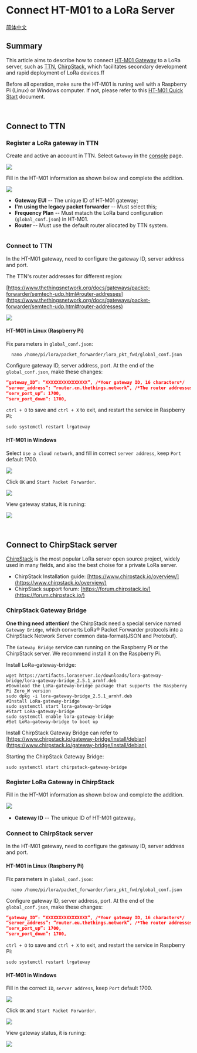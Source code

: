 # Connect HT-M01 to a LoRa Server
[简体中文](https://heltec-automation.readthedocs.io/zh_CN/latest/gateway/ht-m01/connect_to_server.html)
## Summary

This article aims to describe how to connect [HT-M01 Gateway](https://heltec.org/project/ht-m01) to a LoRa server, such as [TTN](https://www.thethingsnetwork.org/), [ChirpStack](https://www.chirpstack.io/), which facilitates secondary development and rapid deployment of LoRa devices.ff

Before all operation, make sure the HT-M01 is runing well with a Raspberry Pi (Linux) or Windows computer. If not, please refer to this [HT-M01 Quick Start](https://heltec-automation-docs.readthedocs.io/en/latest/gateway/ht-m01/quick_start.html) document.

&nbsp;

## Connect to TTN

### Register a LoRa gateway in TTN

Create and active an account in TTN. Select ```Gateway``` in the [console](https://console.thethingsnetwork.org/) page.

![](img/connect_to_server/01.png)

Fill in the HT-M01 information as shown below and complete the addition.

![](img/connect_to_server/02.png)

- **Gateway EUI** -- The unique ID of HT-M01 gateway;
- **I'm using the legacy packet forwarder** -- Must select this;
- **Frequency Plan** -- Must matach the LoRa band configuration (`global_conf.json`) in HT-M01.
- **Router** -- Must use the default router allocated by TTN system.

``` Tip:: That four points are the key to success connection with TTN.

```

### Connect to TTN

In the HT-M01 gateway, need to configure the gateway ID, server address and port.

The TTN's router addresses for different region:

[https://www.thethingsnetwork.org/docs/gateways/packet-forwarder/semtech-udp.html#router-addresses](https://www.thethingsnetwork.org/docs/gateways/packet-forwarder/semtech-udp.html#router-addresses)

![](img/connect_to_server/08.png)

#### HT-M01 in Linux (Raspberry Pi)

Fix parameters in `global_conf.json`:

```shell
  nano /home/pi/lora/packet_forwarder/lora_pkt_fwd/global_conf.json
```

 Configure gateway ID, server address, port. At the end of the `global_conf.json`, make these changes:


  ```json
  “gateway_ID”: “XXXXXXXXXXXXXXXX”, /*Your gateway ID, 16 characters*/
  “server_address”: “router.cn.thethings.network”, /*The router addresses need matach your region*/
  “serv_port_up”: 1700,
  “serv_port_down”: 1700,
  ```

`ctrl + O` to save and `ctrl + X` to exit, and restart the service in Raspberry Pi:

```shell
sudo systemctl restart lrgateway
```

#### HT-M01 in Windows

Select `Use a cloud network`, and fill in correct `server address`, keep `Port` default 1700.

![](img/connect_to_server/03.png)

Click `OK` and `Start Packet Forwarder`.

![](img/connect_to_server/05.png)

View gateway status, it is runing:

![](img/connect_to_server/04.png)

&nbsp;

## Connect to ChirpStack server

[ChirpStack](https://www.chirpstack.io/) is the most popular LoRa server open source project, widely used in many fields, and also the best choise for a private LoRa server.

- ChirpStack Installation guide: [https://www.chirpstack.io/overview/](https://www.chirpstack.io/overview/)
- ChirpStack support forum: [https://forum.chirpstack.io/](https://forum.chirpstack.io/)

### ChirpStack Gateway Bridge

**One thing need attention!** the ChirpStack need a special service named `Gateway Bridge`, which converts LoRa® Packet Forwarder protocols into a ChirpStack Network Server common data-format(JSON and Protobuf).

The `Gateway Bridge` service can running on the Raspberry Pi or the ChirpStack server. We recommend install it on the Raspberry Pi.

Install LoRa-gateway-bridge:

```shell
wget https://artifacts.loraserver.io/downloads/lora-gateway-bridge/lora-gateway-bridge_2.5.1_armhf.deb
#Download the LoRa-gateway-bridge package that supports the Raspberry Pi Zero_W version
sudo dpkg -i lora-gateway-bridge_2.5.1_armhf.deb
#Install LoRa-gateway-bridge
sudo systemctl start lora-gateway-bridge
#Start LoRa-gateway-bridge
sudo systemctl enable lora-gateway-bridge
#Set LoRa-gateway-bridge to boot up
```

Install ChirpStack Gateway Bridge can refer to [https://www.chirpstack.io/gateway-bridge/install/debian](https://www.chirpstack.io/gateway-bridge/install/debian)

Starting the ChirpStack Gateway Bridge:

```shell
sudo systemctl start chirpstack-gateway-bridge
```

### Register LoRa Gateway in ChirpStack

Fill in the HT-M01 information as shown below and complete the addition.

![](img/connect_to_server/09.png)

- **Gateway ID** -- The unique ID of HT-M01 gateway。

### Connect to ChirpStack server

In the HT-M01 gateway, need to configure the gateway ID, server address and port.

#### HT-M01 in Linux (Raspberry Pi)

Fix parameters in `global_conf.json`:

```shell
  nano /home/pi/lora/packet_forwarder/lora_pkt_fwd/global_conf.json
```

 Configure gateway ID, server address, port. At the end of the `global_conf.json`, make these changes:


  ```json
  “gateway_ID”: “XXXXXXXXXXXXXXXX”, /*Your gateway ID, 16 characters*/
  “server_address”: “router.eu.thethings.network”, /*The router addresses need matach your region*/
  “serv_port_up”: 1700,
  “serv_port_down”: 1700,
  ```

`ctrl + O` to save and `ctrl + X` to exit, and restart the service in Raspberry Pi:

```shell
sudo systemctl restart lrgateway
```

#### HT-M01 in Windows

Fill in the correct `ID`, `server address`, keep `Port` default 1700.

![](img/connect_to_server/07.png)

Click `OK` and `Start Packet Forwarder`.

![](img/connect_to_server/05.png)

View gateway status, it is runing:

![](img/connect_to_server/06.png)
